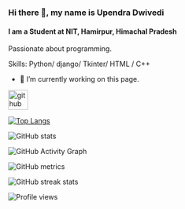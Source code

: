 ### Hi there 👋, my name is Upendra Dwivedi
#### I am a Student at NIT, Hamirpur, Himachal Pradesh
Passionate about programming.


Skills: Python/ django/ Tkinter/ HTML / C++

- 🔭 I’m currently working on this page. 


[<img src='https://cdn.jsdelivr.net/npm/simple-icons@3.0.1/icons/github.svg' alt='github' height='40'>](https://github.com/Upendradwivedi)  

[![Top Langs](https://github-readme-stats.vercel.app/api/top-langs/?username=Upendradwivedi)](https://github.com/anuraghazra/github-readme-stats)

![GitHub stats](https://github-readme-stats.vercel.app/api?username=Upendradwivedi&show_icons=true)  

![GitHub Activity Graph](https://activity-graph.herokuapp.com/graph?username=Upendradwivedi)  

![GitHub metrics](https://metrics.lecoq.io/Upendradwivedi)  

![GitHub streak stats](https://github-readme-streak-stats.herokuapp.com/?user=Upendradwivedi)  

![Profile views](https://gpvc.arturio.dev/Upendradwivedi)  
